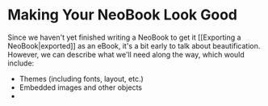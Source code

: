 # Making Your NeoBook Look Good

Since we haven't yet finished writing a NeoBook to get it [[Exporting a NeoBook|exported]] as an eBook, it's a bit early to talk about beautification. However, we can describe what we'll need along the way, which would include: 

- Themes (including fonts, layout, etc.)
- Embedded images and other objects
- 